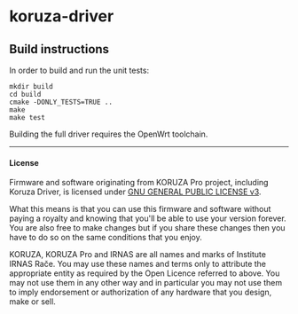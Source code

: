 # koruza-driver

## Build instructions

In order to build and run the unit tests:
```
mkdir build
cd build
cmake -DONLY_TESTS=TRUE ..
make
make test
```

Building the full driver requires the OpenWrt toolchain.

---

#### License

Firmware and software originating from KORUZA Pro project, including Koruza Driver, is licensed under [GNU GENERAL PUBLIC LICENSE v3](https://www.gnu.org/licenses/gpl-3.0.en.html).

What this means is that you can use this firmware and software without paying a royalty and knowing that you'll be able to use your version forever. You are also free to make changes but if you share these changes then you have to do so on the same conditions that you enjoy.

KORUZA, KORUZA Pro and IRNAS are all names and marks of Institute IRNAS Rače. You may use these names and terms only to attribute the appropriate entity as required by the Open Licence referred to above. You may not use them in any other way and in particular you may not use them to imply endorsement or authorization of any hardware that you design, make or sell.

